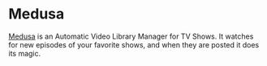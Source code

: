 # Medusa

[Medusa](https://github.com/pymedusa/Medusa) is an Automatic Video Library Manager for TV Shows. It watches for new episodes of your favorite shows, and when they are posted it does its magic. 
